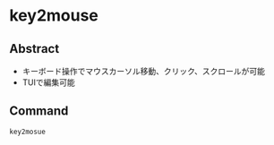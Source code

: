 # key2mouse

## Abstract

- キーボード操作でマウスカーソル移動、クリック、スクロールが可能
- TUIで編集可能

## Command

```bash
key2mosue
```
